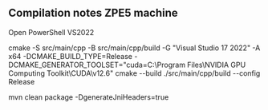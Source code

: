 ## Compilation notes ZPE5 machine

Open PowerShell VS2022

cmake -S src/main/cpp -B src/main/cpp/build -G "Visual Studio 17 2022" -A x64 -DCMAKE_BUILD_TYPE=Release -DCMAKE_GENERATOR_TOOLSET="cuda=C:\Program Files\NVIDIA GPU Computing Toolkit\CUDA\v12.6"
cmake --build ./src/main/cpp/build --config Release

mvn clean package -DgenerateJniHeaders=true
